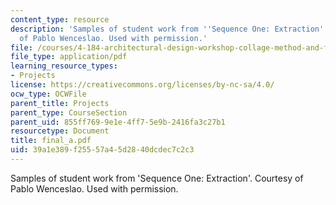 ```yaml
---
content_type: resource
description: 'Samples of student work from ''Sequence One: Extraction''. Courtesy
  of Pablo Wenceslao. Used with permission.'
file: /courses/4-184-architectural-design-workshop-collage-method-and-form-spring-2004/39a1e389f25557a45d2840dcdec7c2c3_final_a.pdf
file_type: application/pdf
learning_resource_types:
- Projects
license: https://creativecommons.org/licenses/by-nc-sa/4.0/
ocw_type: OCWFile
parent_title: Projects
parent_type: CourseSection
parent_uid: 855ff769-9e1e-4ff7-5e9b-2416fa3c27b1
resourcetype: Document
title: final_a.pdf
uid: 39a1e389-f255-57a4-5d28-40dcdec7c2c3
---
```

Samples of student work from 'Sequence One: Extraction'. Courtesy of Pablo Wenceslao. Used with permission.